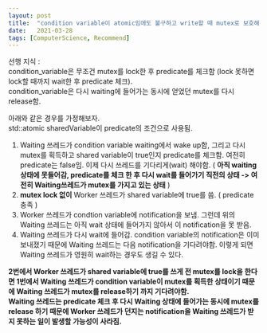 ```yaml
---
layout: post
title:  "condition variable이 atomic임에도 불구하고 write할 때 mutex로 보호해줘야하는 이유"
date:   2021-03-28
tags: [ComputerScience, Recommend]
---
```


선행 지식 :    
condition_variable은 무조건 mutex를 lock한 후 predicate를 체크함 (lock 못하면 lock할 때까지 wait한 후 predicate 체크).            
condition_variable은 다시 waiting에 들어가는 동시에 얻었던 mutex를 다시 release함.       

아래와 같은 경우를 가정해보자.     
std::atomic<bool> sharedVariable이 predicate의 조건으로 사용됨.     

1. Waiting 쓰레드가 condition variable waiting에서 wake up함, 그리고 다시 mutex를 획득하고 shared variable이 true인지 predicate를 체크함. 여전히 predicate는 false임. 이제 다시 쓰레드를 기다리게(wait) 해야함. ( **아직 waiting 상태에 못들어감, predicate를 체크 한 후 다시 wait를 들어가기 직전의 상태 -> 여전히 Waiting쓰레드가 mutex를 가지고 있는 상태** )     
2. **mutex lock 없이** Worker 쓰레드가 shared variable에 true를 씀. ( predicate 충족 )                 
3. Worker 쓰레드가 condtion variable에 notification을 보냄. 그런데 위의 Waiting 쓰레드는 아직 wait 상태에 들어가지 않아서 이 notification을 못 받음.           
4. Waiting 쓰레드가 다시 wait에 들어감. condition variable의 notification은 이미 보내졌기 때문에 Waiting 쓰레드는 다음 notification을 기다려야함. 이렇게 되면 Waiting 쓰레드가 영원히 wait하는 경우도 생길 수 있다.          

**2번에서 Worker 쓰레드가 shared variable에 true를 쓰게 전 mutex를 lock을 한다면 1번에서 Waiting 쓰레드가 condition variable이 mutex를 획득한 상태이기 때문에 Waiting 쓰레드가 mutex를 release하기 까지 기다려야함.**       
**Waiting 쓰레드는 predicate 체크 후 다시 Waiting 상태에 들어가는 동시에 mutex를 release 하기 때문에 Worker 쓰레드가 던지는 notification을 Waiting 쓰레드가 받지 못하는 일이 발생할 가능성이 사라짐.**         